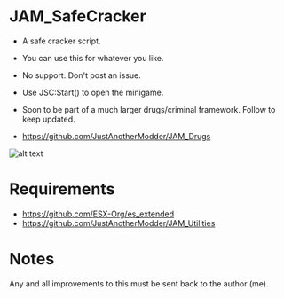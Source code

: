 # JAM_SafeCracker
- A safe cracker script.
- You can use this for whatever you like.
- No support. Don't post an issue.
- Use JSC:Start() to open the minigame.

- Soon to be part of a much larger drugs/criminal framework. Follow to keep updated.
- https://github.com/JustAnotherModder/JAM_Drugs

![alt text](https://i.imgur.com/2FvhMqS.jpg)

# Requirements
- https://github.com/ESX-Org/es_extended
- https://github.com/JustAnotherModder/JAM_Utilities

# Notes
Any and all improvements to this must be sent back to the author (me).
